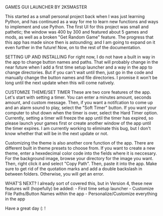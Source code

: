 GAMES GUI LAUNCHER BY 2K5MASTER

This started as a small personal project back when I was just learning Python, and has continued as a way for me to learn new functions and ways to implement and use Python. The first UI for this project was small and pathetic; the window was 400 by 300 and featured about 5 games and mods, as well as a broken "Get Random Game" feature. The progress that this app has made since then is astounding; and I am going to expand on it even further in the future! Now, on to the rest of the documentation.

SETTING UP AND INSTALLING
For right now, I do not have a built in way in the app to change button names and paths. That will probably change in the near future when I add a first time setup launcher and a way in the app to change directories. But if you can't wait until then, just go in the code and manually change the button names and file directories. I promise it won't be long until the next update when this will come natively.

CUSTOMIZE THEME/SET TIMER
These are two core features of the app. Let's start with setting a timer. You can enter a minutes amount, seconds amount, and custom message. Then, if you want a notifcation to come up and an alarm sound to play, select the "Soft Timer" button. If you want your computer to shut down when the timer is over, select the Hard Timer option. Currently, setting a timer will freeze the app until the timer has expired, so please launch your games first or create another window of the app until the timer expires. I am currently working to eliminate this bug, but I don't know whether that will be in the next update or not.

Customizing the theme is also another core function of the app. There are different built in theme presets to choose from. If you want to create a new theme, enter a hexedecimal color code into the fields where it is neccesary. For the background image, browse your directory for the image you want. Then, right click it and select "Copy Path". Then, paste it into the app. Make sure to get rid of the quotation marks and add a double backslash in between folders. Otherwise, you will get an error.

WHAT'S NEXT?
I already sort of covered this, but in Version 4, these new features will (hopefully) be added:
    - First time setup launcher
    - Customize File Paths/Button Names within the app
    - Personalize/Customize everything in the app
    
Have a great day (: !
